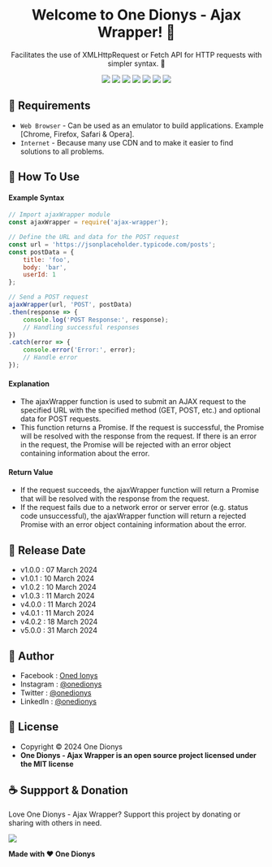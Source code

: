 <h1 align="center">Welcome to One Dionys - Ajax Wrapper! 👋 </h1>

<p align="center">Facilitates the use of XMLHttpRequest or Fetch API for HTTP requests with simpler syntax. 💖 </p>

<p align="center">
<img src="https://img.shields.io/github/contributors/onedionys/onedionys-ajax-wrapper?style=flat-square">
<img src="https://img.shields.io/github/issues/onedionys/onedionys-ajax-wrapper?style=flat-square">
<img src="https://img.shields.io/github/stars/onedionys/onedionys-ajax-wrapper?style=flat-square"> 
<img src="https://img.shields.io/github/forks/onedionys/onedionys-ajax-wrapper?style=flat-square">
<img src="https://img.shields.io/github/last-commit/onedionys/onedionys-ajax-wrapper.svg?style=flat-square">
<img src="https://img.shields.io/github/languages/code-size/onedionys/onedionys-ajax-wrapper?style=flat-square">
<img src="https://img.shields.io/github/license/onedionys/onedionys-ajax-wrapper?style=flat-square">
</p>

## 💾 Requirements

* `Web Browser` - Can be used as an emulator to build applications. Example [Chrome, Firefox, Safari & Opera].
* `Internet` - Because many use CDN and to make it easier to find solutions to all problems.

## 🎯 How To Use

#### Example Syntax

```javascript
// Import ajaxWrapper module
const ajaxWrapper = require('ajax-wrapper');

// Define the URL and data for the POST request
const url = 'https://jsonplaceholder.typicode.com/posts';
const postData = {
    title: 'foo',
    body: 'bar',
    userId: 1
};

// Send a POST request
ajaxWrapper(url, 'POST', postData)
.then(response => {
    console.log('POST Response:', response);
    // Handling successful responses
})
.catch(error => {
    console.error('Error:', error);
    // Handle error
});
```

#### Explanation

* The ajaxWrapper function is used to submit an AJAX request to the specified URL with the specified method (GET, POST, etc.) and optional data for POST requests.
* This function returns a Promise. If the request is successful, the Promise will be resolved with the response from the request. If there is an error in the request, the Promise will be rejected with an error object containing information about the error.

#### Return Value

* If the request succeeds, the ajaxWrapper function will return a Promise that will be resolved with the response from the request.
* If the request fails due to a network error or server error (e.g. status code unsuccessful), the ajaxWrapper function will return a rejected Promise with an error object containing information about the error.

## 📆 Release Date

* v1.0.0 : 07 March 2024
* v1.0.1 : 10 March 2024
* v1.0.2 : 10 March 2024
* v1.0.3 : 11 March 2024
* v4.0.0 : 11 March 2024
* v4.0.1 : 11 March 2024
* v4.0.2 : 18 March 2024
* v5.0.0 : 31 March 2024

## 🧑 Author

* Facebook : <a href="https://www.facebook.com/theonedionys"> Oned Ionys</a>
* Instagram : <a href="https://www.instagram.com/onedionys/"> @onedionys</a>
* Twitter : <a href="https://twitter.com/onedionys"> @onedionys</a>
* LinkedIn :  <a href="https://www.linkedin.com/in/onedionys/"> @onedionys</a>

## 📝 License

* Copyright © 2024 One Dionys
* **One Dionys - Ajax Wrapper is an open source project licensed under the MIT license**

## ☕️ Suppport & Donation

Love One Dionys - Ajax Wrapper? Support this project by donating or sharing with others in need.

<a href="https://www.buymeacoffee.com/onedionys"><img src="https://img.shields.io/badge/Buy_Me_A_Coffee-FFDD00?style=for-the-badge&logo=buy-me-a-coffee&logoColor=black"/> </a>

**Made with ❤️ One Dionys**
